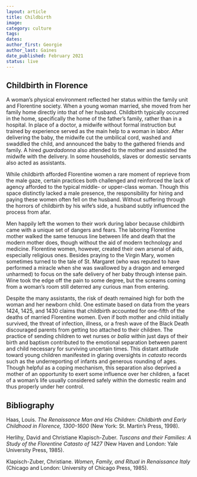 ```yaml
---
layout: article
title: Childbirth
image:
category: culture
tags: 
dates: 
author_first: Georgie
author_last: Gaines
date_published: February 2021
status: live
---
```


## Childbirth in Florence 

A woman’s physical environment reflected her status within the family unit and Florentine society. When a young woman married, she moved from her family home directly into that of her husband. Childbirth typically occurred in the home, specifically the home of the father’s family, rather than in a hospital. In place of a doctor, a midwife without formal instruction but trained by experience served as the main help to a woman in labor. After delivering the baby, the midwife cut the umbilical cord, washed and swaddled the child, and announced the baby to the gathered friends and family. A hired *guardadonna* also attended to the mother and assisted the midwife with the delivery. In some households, slaves or domestic servants also acted as assistants. 

<!-- more -->

While childbirth afforded Florentine women a rare moment of reprieve from the male gaze, certain practices both challenged and reinforced the lack of agency afforded to the typical middle- or upper-class woman. Though this space distinctly lacked a male presence, the responsibility for hiring and paying these women often fell on the husband. Without suffering through the horrors of childbirth by his wife’s side, a husband subtly influenced the process from afar. 

Men happily left the women to their work during labor because childbirth came with a unique set of dangers and fears. The laboring Florentine mother walked the same tenuous line between life and death that the modern mother does, though without the aid of modern technology and medicine. Florentine women, however, created their own arsenal of aids, especially religious ones. Besides praying to the Virgin Mary, women sometimes turned to the tale of St. Margaret (who was reputed to have performed a miracle when she was swallowed by a dragon and emerged unharmed) to focus on the safe delivery of her baby through intense pain. Wine took the edge off the pain to some degree, but the screams coming from a woman’s room still deterred any curious man from entering. 
  
 Despite the many assistants, the risk of death remained high for both the woman and her newborn child. One estimate based on data from the years 1424, 1425, and 1430 claims that childbirth accounted for one-fifth of the deaths of married Florentine women. Even if both mother and child initially survived, the threat of infection, illness, or a fresh wave of the Black Death discouraged parents from getting too attached to their children. The practice of sending children to wet nurses or *balia* within just days of their birth and baptism contributed to the emotional separation between parent and child necessary for surviving uncertain times. This distant attitude toward young children manifested in glaring oversights in *catasto* records such as the underreporting of infants and generous rounding of ages. Though helpful as a coping mechanism, this separation also deprived a mother of an opportunity to exert some influence over her children, a facet of a woman’s life usually considered safely within the domestic realm and thus properly under her control. 
 
 ## Bibliography 
 
Haas, Louis. *The Renaissance Man and His Children: Childbirth and Early Childhood in Florence, 1300-1600* (New York: St. Martin’s Press, 1998). 

Herlihy, David and Christiane Klapisch-Zuber. *Tuscans and their Families: A Study of the Florentine Catasto of 1427* (New Haven and London: Yale University Press, 1985). 

Klapisch-Zuber, Christiane. *Women, Family, and Ritual in Renaissance Italy* (Chicago and London: University of Chicago Press, 1985). 
